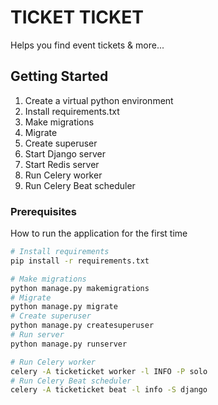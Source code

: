 # TICKET TICKET

Helps you find event tickets & more...

## Getting Started

1. Create a virtual python environment
2. Install requirements.txt
3. Make migrations
4. Migrate
5. Create superuser
6. Start Django server
7. Start Redis server
8. Run Celery worker
9. Run Celery Beat scheduler

### Prerequisites

How to run the application for the first time

```bash
# Install requirements
pip install -r requirements.txt

# Make migrations
python manage.py makemigrations
# Migrate
python manage.py migrate
# Create superuser
python manage.py createsuperuser
# Run server
python manage.py runserver

# Run Celery worker
celery -A ticketicket worker -l INFO -P solo
# Run Celery Beat scheduler
celery -A ticketicket beat -l info -S django